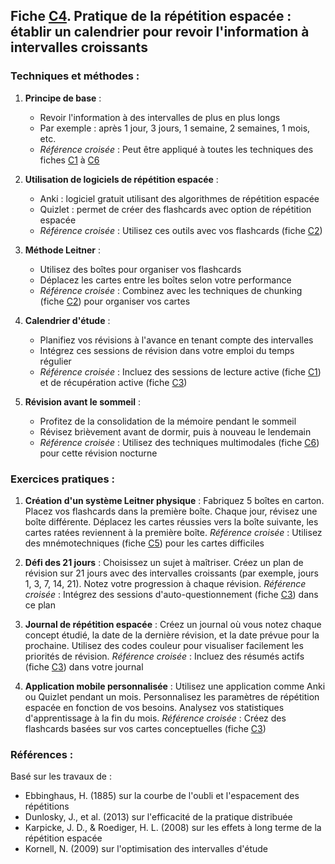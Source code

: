 ## Fiche [C4](<4.3.4. Repet espacee.md>). Pratique de la répétition espacée : établir un calendrier pour revoir l'information à intervalles croissants

### Techniques et méthodes :

1. **Principe de base** :
   - Revoir l'information à des intervalles de plus en plus longs
   - Par exemple : après 1 jour, 3 jours, 1 semaine, 2 semaines, 1 mois, etc.
   - *Référence croisée* : Peut être appliqué à toutes les techniques des fiches [C1](<4.3.1. PQ4R.md>) à [C6](<4.3.6. Techniques multimodales.md>)

2. **Utilisation de logiciels de répétition espacée** :
   - Anki : logiciel gratuit utilisant des algorithmes de répétition espacée
   - Quizlet : permet de créer des flashcards avec option de répétition espacée
   - *Référence croisée* : Utilisez ces outils avec vos flashcards (fiche [C2](<4.3.2. Memoris active.md>))

3. **Méthode Leitner** :
   - Utilisez des boîtes pour organiser vos flashcards
   - Déplacez les cartes entre les boîtes selon votre performance
   - *Référence croisée* : Combinez avec les techniques de chunking (fiche [C2](<4.3.2. Memoris active.md>)) pour organiser vos cartes

4. **Calendrier d'étude** :
   - Planifiez vos révisions à l'avance en tenant compte des intervalles
   - Intégrez ces sessions de révision dans votre emploi du temps régulier
   - *Référence croisée* : Incluez des sessions de lecture active (fiche [C1](<4.3.1. PQ4R.md>)) et de récupération active (fiche [C3](<4.3.3. Recup active.md>))

5. **Révision avant le sommeil** :
   - Profitez de la consolidation de la mémoire pendant le sommeil
   - Révisez brièvement avant de dormir, puis à nouveau le lendemain
   - *Référence croisée* : Utilisez des techniques multimodales (fiche [C6](<4.3.6. Techniques multimodales.md>)) pour cette révision nocturne

### Exercices pratiques :

1. **Création d'un système Leitner physique** :
   Fabriquez 5 boîtes en carton. Placez vos flashcards dans la première boîte. Chaque jour, révisez une boîte différente. Déplacez les cartes réussies vers la boîte suivante, les cartes ratées reviennent à la première boîte.
   *Référence croisée* : Utilisez des mnémotechniques (fiche [C5](<4.3.5. Mnemotechniques.md>)) pour les cartes difficiles

2. **Défi des 21 jours** :
   Choisissez un sujet à maîtriser. Créez un plan de révision sur 21 jours avec des intervalles croissants (par exemple, jours 1, 3, 7, 14, 21). Notez votre progression à chaque révision.
   *Référence croisée* : Intégrez des sessions d'auto-questionnement (fiche [C3](<4.3.3. Recup active.md>)) dans ce plan

3. **Journal de répétition espacée** :
   Créez un journal où vous notez chaque concept étudié, la date de la dernière révision, et la date prévue pour la prochaine. Utilisez des codes couleur pour visualiser facilement les priorités de révision.
   *Référence croisée* : Incluez des résumés actifs (fiche [C3](<4.3.3. Recup active.md>)) dans votre journal

4. **Application mobile personnalisée** :
   Utilisez une application comme Anki ou Quizlet pendant un mois. Personnalisez les paramètres de répétition espacée en fonction de vos besoins. Analysez vos statistiques d'apprentissage à la fin du mois.
   *Référence croisée* : Créez des flashcards basées sur vos cartes conceptuelles (fiche [C3](<4.3.3. Recup active.md>))

### Références :

Basé sur les travaux de :
- Ebbinghaus, H. (1885) sur la courbe de l'oubli et l'espacement des répétitions
- Dunlosky, J., et al. (2013) sur l'efficacité de la pratique distribuée
- Karpicke, J. D., & Roediger, H. L. (2008) sur les effets à long terme de la répétition espacée
- Kornell, N. (2009) sur l'optimisation des intervalles d'étude